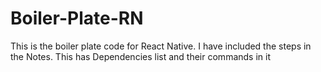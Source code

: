 # Boiler-Plate-RN
This is the boiler plate code for React Native. I have included the steps in the Notes. This has Dependencies list and their commands in it
